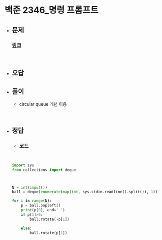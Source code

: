 # 백준 2346_명령 프롬프트

- ## 문제
    ### [링크](https://www.acmicpc.net/problem/2346)



<br>

- ## 오답


- ## 풀이
  - circular queue 개념 이용


<br>


- ## 정답


   - ### 코드
    ```python


    import sys
    from collections import deque



    N = int(input())
    ball = deque(enumerate(map(int, sys.stdin.readline().split()), 1))

    for i in range(N):
        p = ball.popleft()
        print(p[0], end=' ')
        if p[1]>0:
            ball.rotate(-p[1])

        else:
            ball.rotate(p[1])
